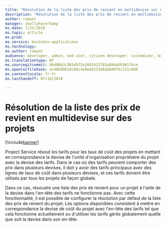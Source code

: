 ```yaml
---
title: "Résolution de la liste des prix de revient en multidevise sur des projets"
description: "Résolution de la liste des prix de revient en multidevise sur des projets"
author: rumant
manager: shellyhaverkamp
ms.date: 7/22/2018
ms.topic: article
ms.prod: 
ms.service: business-applications
ms.technology: 
ms.author: rumant
audience: developer, admin, end user, citizen developer, customizer, business analyst, IT pro
ms.translationtype: HT
ms.sourcegitcommit: 0b40bb3c98145f5a260f412701a884a5936174ce
ms.openlocfilehash: dc40b9862dcb8c4e8eeb12168ab8497bc131c000
ms.contentlocale: fr-fr
ms.lasthandoff: 07/18/2018

---
```

#  <a name="resolution-of-multi-currency-cost-price-list-on-projects"></a>Résolution de la liste des prix de revient en multidevise sur des projets 


[!include[banner](../../../../includes/banner.md)]

Project Service résout les tarifs pour les taux de coût des projets en mettant en correspondance la devise de l'unité d'organisation propriétaire du projet avec la devise des tarifs. Dans le cas où des tarifs peuvent comporter des prix dans plusieurs devises, il doit y avoir des tarifs principaux avec des lignes de taux de coût dans plusieurs devises, et ces tarifs doivent être utilisés par tous les projets de façon globale. 

Dans ce cas, résoudre une liste des prix de revient pour un projet à l'aide de la devise dans l'en-tête des tarifs ne fonctionne pas. Avec cette fonctionnalité, il est possible de configurer la résolution par défaut de la liste des prix de revient du projet. Les options disponibles consistent à mettre en correspondance la devise de coût du projet avec l'en-tête des tarifs tel que cela fonctionne actuellement ou d'utiliser les tarifs gérés globalement quelle que soit la devise dans son en-tête.  



